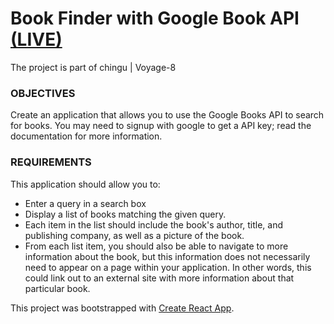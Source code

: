 # Book Finder with Google Book API [(LIVE)](https://welcomeying.github.io/book-finder/)
The project is part of chingu | Voyage-8

### OBJECTIVES
Create an application that allows you to use the Google Books API to search for books. You may need to signup with google to get a API key; read the documentation for more information.

### REQUIREMENTS
This application should allow you to:
- Enter a query in a search box
- Display a list of books matching the given query.
- Each item in the list should include the book's author, title, and publishing company, as well as a picture of the book.
- From each list item, you should also be able to navigate to more information about the book, but this information does not necessarily need to appear on a page within your application. In other words, this could link out to an external site with more information about that particular book.

This project was bootstrapped with [Create React App](https://github.com/facebook/create-react-app).   
